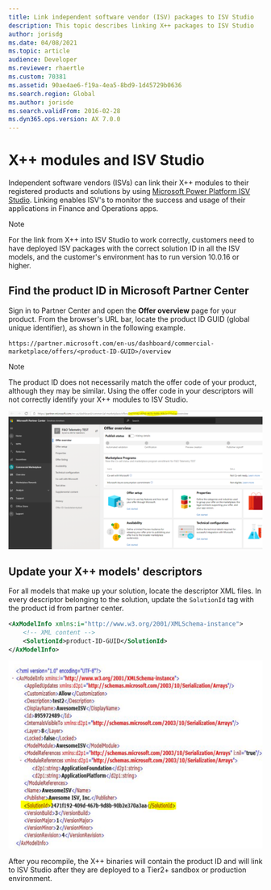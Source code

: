 ```yaml
---
title: Link independent software vendor (ISV) packages to ISV Studio
description: This topic describes linking X++ packages to ISV Studio
author: jorisdg
ms.date: 04/08/2021
ms.topic: article
audience: Developer
ms.reviewer: rhaertle
ms.custom: 70381
ms.assetid: 90ae4ae6-f19a-4ea5-8bd9-1d45729b0636
ms.search.region: Global
ms.author: jorisde
ms.search.validFrom: 2016-02-28
ms.dyn365.ops.version: AX 7.0.0
---
```


# X++ modules and ISV Studio

Independent software vendors (ISVs) can link their X++ modules to their registered products and solutions by using [Microsoft Power Platform ISV Studio](https://docs.microsoft.com/powerapps/developer/data-platform/isv-app-management). Linking enables ISV's to monitor the success and usage of their applications in Finance and Operations apps.

> [!NOTE]
> For the link from X++ into ISV Studio to work correctly, customers need to have deployed ISV packages with the correct solution ID in all the ISV models, and the customer's environment has to run version 10.0.16 or higher.

## Find the product ID in Microsoft Partner Center

Sign in to Partner Center and open the **Offer overview** page for your product. From the browser's URL bar, locate the product ID GUID (global unique identifier), as shown in the following example.

```dos
https://partner.microsoft.com/en-us/dashboard/commercial-marketplace/offers/<product-ID-GUID>/overview
```

> [!NOTE]
> The product ID does not necessarily match the offer code of your product, although they may be similar. Using the offer code in your descriptors will not correctly identify your X++ modules to ISV Studio.

![Partner Center Offer overview page](media/partnercenter-productid.png)

## Update your X++ models' descriptors

For all models that make up your solution, locate the descriptor XML files. In every descriptor belonging to the solution, update the `SolutionId` tag with the product id from partner center.

```xml
<AxModelInfo xmlns:i="http://www.w3.org/2001/XMLSchema-instance">
    <!-- XML content -->
    <SolutionId>product-ID-GUID</SolutionId>
</AxModelInfo>
```

![Descriptor XML file with highlighted solution id tag](media/descriptor-solutionid.png)

After you recompile, the X++ binaries will contain the product ID and will link to ISV Studio after they are deployed to a Tier2+ sandbox or production environment.

